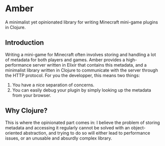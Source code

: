 # Amber

A minimalist yet opinionated library for writing Minecraft mini-game plugins in Clojure.

## Introduction

Writing a mini-game for Minecraft often involves storing and handling a lot of metadata for both players and games. Amber provides a high-performance server written in Elixir that contains this metadata, and a minimalist library written in Clojure to communicate with the server through the HTTP protocol.
For you the developper, this means two things:

1. You have a nice separation of concerns.
2. You can easily debug your plugin by simply looking up the metadata from your browser.

## Why Clojure?

This is where the opinionated part comes in: I believe the problem of storing metadata and accessing it regularly cannot be solved with an object-oriented abstraction, and trying to do so will either lead to performance issues, or an unusable and absurdly complex library.